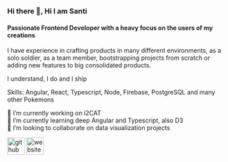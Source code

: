 ### Hi there 👋, Hi I am Santi
#### Passionate Frontend Developer with a heavy focus on the users of my creations

I have experience in crafting products in many different environments, as a solo soldier, as a team member, bootstrapping projects from scratch or adding new features to big consolidated products.

I understand, I do and I ship 

Skills: Angular, React, Typescript, Node, Firebase, PostgreSQL and many other Pokemons

🔭 I’m currently working on i2CAT  
🌱 I’m currently learning deep Angular and Typescript, also D3  
👯 I’m looking to collaborate on data visualization projects  

[<img src='https://cdn.jsdelivr.net/npm/simple-icons@3.0.1/icons/github.svg' alt='github' height='40'>](https://github.com/thir13en)  [<img src='https://cdn.jsdelivr.net/npm/simple-icons@3.0.1/icons/icloud.svg' alt='website' height='40'>](https://santiloopz.com)  

